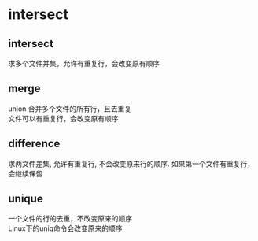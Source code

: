 # intersect

## intersect
求多个文件并集，允许有重复行，会改变原有顺序

## merge
union 合并多个文件的所有行，且去重复   
文件可以有重复行，会改变原有顺序  

## difference
求两文件差集, 允许有重复行, 不会改变原来行的顺序.  如果第一个文件有重复行，会继续保留

## unique
一个文件的行的去重，不改变原来的顺序  
Linux下的uniq命令会改变原来的顺序  

